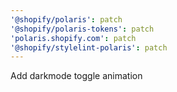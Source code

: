 ```yaml
---
'@shopify/polaris': patch
'@shopify/polaris-tokens': patch
'polaris.shopify.com': patch
'@shopify/stylelint-polaris': patch
---
```


Add darkmode toggle animation
